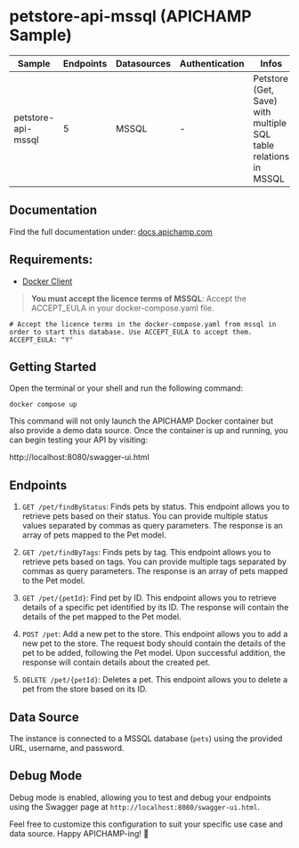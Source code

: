 # petstore-api-mssql (APICHAMP Sample)

| Sample                                 | Endpoints | Datasources | Authentication | Infos                                                                           |
|----------------------------------------|-----------|-------------|----------------|---------------------------------------------------------------------------------|
| petstore-api-mssql                     | 5         | MSSQL       | -              | Petstore (Get, Save) with multiple SQL table relations in MSSQL                 |

## Documentation
Find the full documentation under: [docs.apichamp.com](https://docs.apichamp.com)

## Requirements:
- [Docker Client](https://docs.docker.com/get-started/overview/)

> **You must accept the licence terms of MSSQL**: Accept the ACCEPT_EULA in your docker-compose.yaml file.
```
# Accept the licence terms in the docker-compose.yaml from mssql in order to start this database. Use ACCEPT_EULA to accept them.
ACCEPT_EULA: "Y"
```


## Getting Started

Open the terminal or your shell and run the following command:

```docker compose up```

This command will not only launch the APICHAMP Docker container but also provide a demo
data source. Once the container is up and running, you can begin testing your API by visiting:

http://localhost:8080/swagger-ui.html

## Endpoints

1. `GET /pet/findByStatus`: Finds pets by status. This endpoint allows you to retrieve pets based on their status. You can provide multiple status values separated by commas as query parameters. The response is an array of pets mapped to the Pet model.

2. `GET /pet/findByTags`: Finds pets by tag. This endpoint allows you to retrieve pets based on tags. You can provide multiple tags separated by commas as query parameters. The response is an array of pets mapped to the Pet model.

3. `GET /pet/{petId}`: Find pet by ID. This endpoint allows you to retrieve details of a specific pet identified by its ID. The response will contain the details of the pet mapped to the Pet model.

4. `POST /pet`: Add a new pet to the store. This endpoint allows you to add a new pet to the store. The request body should contain the details of the pet to be added, following the Pet model. Upon successful addition, the response will contain details about the created pet.

5. `DELETE /pet/{petId}`: Deletes a pet. This endpoint allows you to delete a pet from the store based on its ID.

## Data Source

The instance is connected to a MSSQL database (`pets`) using the provided URL, username, and password.

## Debug Mode

Debug mode is enabled, allowing you to test and debug your endpoints using the Swagger page at `http://localhost:8080/swagger-ui.html`.

Feel free to customize this configuration to suit your specific use case and data source. Happy APICHAMP-ing! 🚀